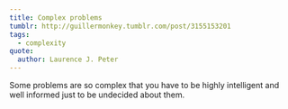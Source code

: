 ```yaml
---
title: Complex problems
tumblr: http://guillermonkey.tumblr.com/post/3155153201
tags:
  - complexity
quote:
  author: Laurence J. Peter
---
```


Some problems are so complex that you have to be highly intelligent and well informed just to be undecided about them.
